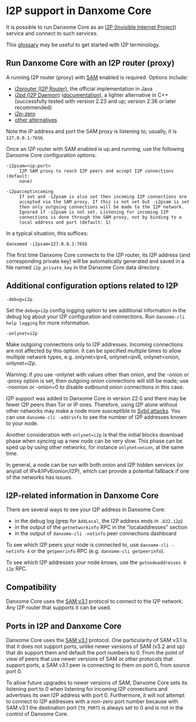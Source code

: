 # I2P support in Danxome Core

It is possible to run Danxome Core as an
[I2P (Invisible Internet Project)](https://en.wikipedia.org/wiki/I2P)
service and connect to such services.

This [glossary](https://geti2p.net/en/about/glossary) may be useful to get
started with I2P terminology.

## Run Danxome Core with an I2P router (proxy)

A running I2P router (proxy) with [SAM](https://geti2p.net/en/docs/api/samv3)
enabled is required. Options include:

- [i2prouter (I2P Router)](https://geti2p.net), the official implementation in
  Java
- [i2pd (I2P Daemon)](https://github.com/PurpleI2P/i2pd)
  ([documentation](https://i2pd.readthedocs.io/en/latest)), a lighter
  alternative in C++ (successfully tested with version 2.23 and up; version 2.36
  or later recommended)
- [i2p-zero](https://github.com/i2p-zero/i2p-zero)
- [other alternatives](https://en.wikipedia.org/wiki/I2P#Routers)

Note the IP address and port the SAM proxy is listening to; usually, it is
`127.0.0.1:7656`.

Once an I2P router with SAM enabled is up and running, use the following Danxome
Core configuration options:

```
-i2psam=<ip:port>
     I2P SAM proxy to reach I2P peers and accept I2P connections (default:
     none)

-i2pacceptincoming
     If set and -i2psam is also set then incoming I2P connections are
     accepted via the SAM proxy. If this is not set but -i2psam is set
     then only outgoing connections will be made to the I2P network.
     Ignored if -i2psam is not set. Listening for incoming I2P
     connections is done through the SAM proxy, not by binding to a
     local address and port (default: 1)
```

In a typical situation, this suffices:

```
danxomed -i2psam=127.0.0.1:7656
```

The first time Danxome Core connects to the I2P router, its I2P address (and
corresponding private key) will be automatically generated and saved in a file
named `i2p_private_key` in the Danxome Core data directory.

## Additional configuration options related to I2P

```
-debug=i2p
```

Set the `debug=i2p` config logging option to see additional information in the
debug log about your I2P configuration and connections. Run `danxome-cli help
logging` for more information.

```
-onlynet=i2p
```

Make outgoing connections only to I2P addresses. Incoming connections are not
affected by this option. It can be specified multiple times to allow multiple
network types, e.g. onlynet=ipv4, onlynet=ipv6, onlynet=onion, onlynet=i2p.

Warning: if you use -onlynet with values other than onion, and the -onion or
-proxy option is set, then outgoing onion connections will still be made; use
-noonion or -onion=0 to disable outbound onion connections in this case.

I2P support was added to Danxome Core in version 22.0 and there may be fewer I2P
peers than Tor or IP ones. Therefore, using I2P alone without other networks may
make a node more susceptible to [Sybil
attacks](https://en.danxome.it/wiki/Weaknesses#Sybil_attack). You can use
`danxome-cli -addrinfo` to see the number of I2P addresses known to your node.

Another consideration with `onlynet=i2p` is that the initial blocks download
phase when syncing up a new node can be very slow. This phase can be sped up by
using other networks, for instance `onlynet=onion`, at the same time.

In general, a node can be run with both onion and I2P hidden services (or
any/all of IPv4/IPv6/onion/I2P), which can provide a potential fallback if one
of the networks has issues.

## I2P-related information in Danxome Core

There are several ways to see your I2P address in Danxome Core:
- in the debug log (grep for `AddLocal`, the I2P address ends in `.b32.i2p`)
- in the output of the `getnetworkinfo` RPC in the "localaddresses" section
- in the output of `danxome-cli -netinfo` peer connections dashboard

To see which I2P peers your node is connected to, use `danxome-cli -netinfo 4`
or the `getpeerinfo` RPC (e.g. `danxome-cli getpeerinfo`).

To see which I2P addresses your node knows, use the `getnodeaddresses 0 i2p`
RPC.

## Compatibility

Danxome Core uses the [SAM v3.1](https://geti2p.net/en/docs/api/samv3) protocol
to connect to the I2P network. Any I2P router that supports it can be used.

## Ports in I2P and Danxome Core

Danxome Core uses the [SAM v3.1](https://geti2p.net/en/docs/api/samv3)
protocol. One particularity of SAM v3.1 is that it does not support ports,
unlike newer versions of SAM (v3.2 and up) that do support them and default the
port numbers to 0. From the point of view of peers that use newer versions of
SAM or other protocols that support ports, a SAM v3.1 peer is connecting to them
on port 0, from source port 0.

To allow future upgrades to newer versions of SAM, Danxome Core sets its
listening port to 0 when listening for incoming I2P connections and advertises
its own I2P address with port 0. Furthermore, it will not attempt to connect to
I2P addresses with a non-zero port number because with SAM v3.1 the destination
port (`TO_PORT`) is always set to 0 and is not in the control of Danxome Core.
